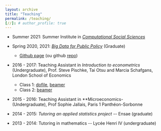 ```yaml
---
layout: archive
title: "Teaching"
permalink: /teaching/
[//]: # author_profile: true
---
```


- Summer 2021: Summer Institute in *[Computational Social Sciences](https://sicss.io/2021/ethzurich/)*

- Spring 2020, 2021: *[Big Data for Public Policy](http://www.vvz.ethz.ch/Vorlesungsverzeichnis/lerneinheit.view?lerneinheitId=139238&semkez=2020S&ansicht=KATALOGDATEN&lang=en)* (Graduate)
  - [Github page](https://malkaguillot.github.io/big_data_policy_2021/) (ou github [repo](https://github.com/malkaguillot/big_data_policy_2021))

- 2016 - 2017: Teaching Assistant in *Introduction to econometrics* (Undergraduate), Prof. Steve Pischke, Tai Otsu and Marcia Schafgans, London School of Economics
  - Class 1: [dofile](https://github.com/malkaguillot/teaching/blob/master/lse_ec220_2016_17/class1_some_commands.do), [beamer](https://github.com/malkaguillot/teaching/blob/master/lse_ec220_2016_17/class1.pdf)
  - Class 2: [beamer](https://github.com/malkaguillot/teaching/blob/master/lse_ec220_2016_17/class2.pdf)

- 2015 - 2016: Teaching Assistant in **Microeconomics-  (Undergraduate), Prof Sophie Jallais, Paris 1 Panthéon-Sorbonne

- 2014 - 2015: *Tutoring an applied statistics project* -- Ensae (graduate)

- 2013 - 2014: Tutoring in mathematics -- Lycée Henri IV (undergraduate)
